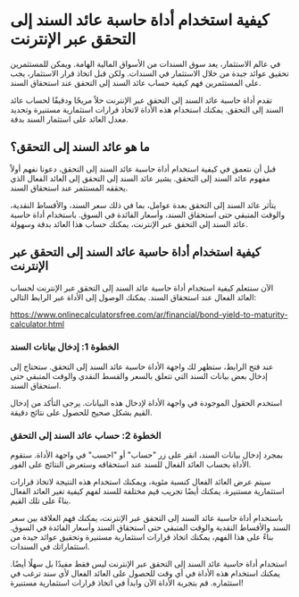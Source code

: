 كيفية استخدام أداة حاسبة عائد السند إلى التحقق عبر الإنترنت
===========================================================

في عالم الاستثمار، يعد سوق السندات من الأسواق المالية الهامة. ويمكن للمستثمرين تحقيق عوائد جيدة من خلال الاستثمار في السندات. ولكن قبل اتخاذ قرار الاستثمار، يجب على المستثمرين فهم كيفية حساب عائد السند إلى التحقق عند استحقاق السند.

تقدم أداة حاسبة عائد السند إلى التحقق عبر الإنترنت حلاً مريحًا ودقيقًا لحساب عائد السند إلى التحقق. يمكنك استخدام هذه الأداة لاتخاذ قرارات استثمارية مستنيرة وتحديد معدل العائد على استثمار السند بدقة.

ما هو عائد السند إلى التحقق؟
----------------------------

قبل أن نتعمق في كيفية استخدام أداة حاسبة عائد السند إلى التحقق، دعونا نفهم أولاً مفهوم عائد السند إلى التحقق. يشير عائد السند إلى التحقق إلى العائد الفعال الذي يحققه المستثمر عند استحقاق السند.

يتأثر عائد السند إلى التحقق بعدة عوامل، بما في ذلك سعر السند، والأقساط النقدية، والوقت المتبقي حتى استحقاق السند، وأسعار الفائدة في السوق. باستخدام أداة حاسبة عائد السند إلى التحقق عبر الإنترنت، يمكنك حساب هذا العائد بدقة وسهولة.

كيفية استخدام أداة حاسبة عائد السند إلى التحقق عبر الإنترنت
-----------------------------------------------------------

الآن سنتعلم كيفية استخدام أداة حاسبة عائد السند إلى التحقق عبر الإنترنت لحساب العائد الفعال عند استحقاق السند. يمكنك الوصول إلى الأداة عبر الرابط التالي:

<https://www.onlinecalculatorsfree.com/ar/financial/bond-yield-to-maturity-calculator.html>

### الخطوة 1: إدخال بيانات السند

عند فتح الرابط، ستظهر لك واجهة الأداة حاسبة عائد السند إلى التحقق. ستحتاج إلى إدخال بعض بيانات السند التي تتعلق بالسعر والقسط النقدي والوقت المتبقي حتى استحقاق السند.

استخدم الحقول الموجودة في واجهة الأداة لإدخال هذه البيانات. يرجى التأكد من إدخال القيم بشكل صحيح للحصول على نتائج دقيقة.

### الخطوة 2: حساب عائد السند إلى التحقق

بمجرد إدخال بيانات السند، انقر على زر "حساب" أو "احسب" في واجهة الأداة. ستقوم الأداة بحساب العائد الفعال للسند عند استحقاقه وستعرض النتائج على الفور.

سيتم عرض العائد الفعال كنسبة مئوية، ويمكنك استخدام هذه النتيجة لاتخاذ قرارات استثمارية مستنيرة. يمكنك أيضًا تجريب قيم مختلفة للسند لفهم كيفية تغير العائد الفعال بناءً على تلك القيم.

باستخدام أداة حاسبة عائد السند إلى التحقق عبر الإنترنت، يمكنك فهم العلاقة بين سعر السند والأقساط النقدية والوقت المتبقي حتى استحقاق السند وأسعار الفائدة في السوق. بناءً على هذا الفهم، يمكنك اتخاذ قرارات استثمارية مستنيرة وتحقيق عوائد جيدة من استثماراتك في السندات.

استخدام أداة حاسبة عائد السند إلى التحقق عبر الإنترنت ليس فقط مفيدًا بل سهلًا أيضًا. يمكنك استخدام هذه الأداة في أي وقت للحصول على العائد الفعال لأي سند ترغب في استثماره. قم بتجربة الأداة الآن وابدأ في اتخاذ قرارات استثمارية مستنيرة!
